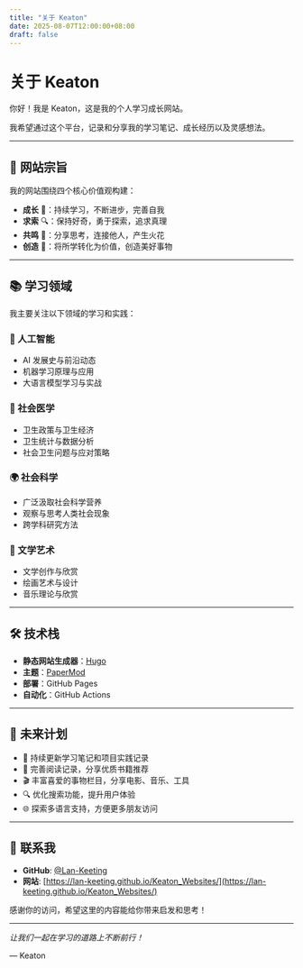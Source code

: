 ```yaml
---
title: "关于 Keaton"
date: 2025-08-07T12:00:00+08:00
draft: false
---
```


# 关于 Keaton

你好！我是 Keaton，这是我的个人学习成长网站。

我希望通过这个平台，记录和分享我的学习笔记、成长经历以及灵感想法。

---

## 🌱 网站宗旨

我的网站围绕四个核心价值观构建：

- **成长** 🌱：持续学习，不断进步，完善自我
- **求索** 🔍：保持好奇，勇于探索，追求真理  
- **共鸣** 💫：分享思考，连接他人，产生火花
- **创造** 🌟：将所学转化为价值，创造美好事物

---

## 📚 学习领域

我主要关注以下领域的学习和实践：

### 🤖 人工智能
- AI 发展史与前沿动态
- 机器学习原理与应用
- 大语言模型学习与实战

### 🏥 社会医学  
- 卫生政策与卫生经济
- 卫生统计与数据分析
- 社会卫生问题与应对策略

### 🌍 社会科学
- 广泛汲取社会科学营养
- 观察与思考人类社会现象
- 跨学科研究方法

### 🎨 文学艺术
- 文学创作与欣赏
- 绘画艺术与设计
- 音乐理论与欣赏

---

## 🛠️ 技术栈

- **静态网站生成器**：[Hugo](https://gohugo.io/)
- **主题**：[PaperMod](https://github.com/adityatelange/hugo-PaperMod)
- **部署**：GitHub Pages
- **自动化**：GitHub Actions

---

## 🚀 未来计划

- 📝 持续更新学习笔记和项目实践记录
- 📖 完善阅读记录，分享优质书籍推荐
- 🎬 丰富喜爱的事物栏目，分享电影、音乐、工具
- 🔍 优化搜索功能，提升用户体验
- 🌐 探索多语言支持，方便更多朋友访问

---

## 🤝 联系我

- **GitHub**: [@Lan-Keeting](https://github.com/Lan-Keeting)
- **网站**: [https://lan-keeting.github.io/Keaton_Websites/](https://lan-keeting.github.io/Keaton_Websites/)

感谢你的访问，希望这里的内容能给你带来启发和思考！

---

*让我们一起在学习的道路上不断前行！*

— Keaton



